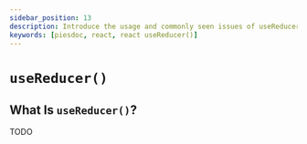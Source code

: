 ```yaml
---
sidebar_position: 13
description: Introduce the usage and commonly seen issues of useReducer() in React.
keywords: [piesdoc, react, react useReducer()]
---
```


# `useReducer()`

## What Is `useReducer()`?

TODO